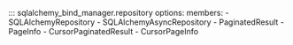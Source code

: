 ::: sqlalchemy_bind_manager.repository
    options:
      members:
      - SQLAlchemyRepository
      - SQLAlchemyAsyncRepository
      - PaginatedResult
      - PageInfo
      - CursorPaginatedResult
      - CursorPageInfo
